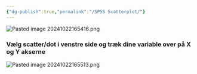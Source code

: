 ```yaml
---
{"dg-publish":true,"permalink":"/SPSS Scatterplot/"}
---
```



![Pasted image 20241022165416.png](/img/user/attachments/Pasted%20image%2020241022165416.png)

### Vælg scatter/dot i venstre side og træk dine variable over på X og Y akserne
![Pasted image 20241022165513.png](/img/user/attachments/Pasted%20image%2020241022165513.png)
